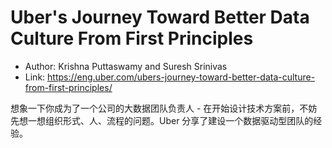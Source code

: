 # Uber's Journey Toward Better Data Culture From First Principles

* Author: Krishna Puttaswamy and Suresh Srinivas
* Link: https://eng.uber.com/ubers-journey-toward-better-data-culture-from-first-principles/

想象一下你成为了一个公司的大数据团队负责人 - 在开始设计技术方案前，不妨先想一想组织形式、人、流程的问题。Uber 分享了建设一个数据驱动型团队的经验。

